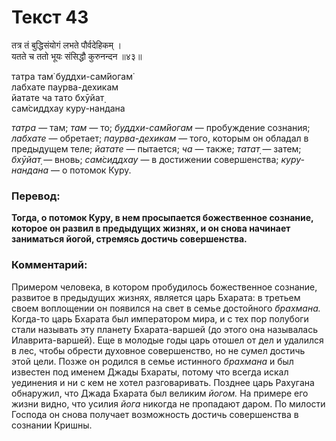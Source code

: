 # Текст 43

तत्र तं बुद्धिसंयोगं लभते पौर्वदेहिकम् ।  
यतते च ततो भूयः संसिद्धौ कुरुनन्दन ॥४३॥

татра там̇ буддхи-сам̇йогам̇  
лабхате паурва-дехикам  
йатате ча тато бхӯйат̣  
сам̇сиддхау куру-нандана

_татра_ — там; _там_ — то; _буддхи-сам̇йогам_ — пробуждение сознания; _лабхате_ — обретает; _паурва-дехикам_ — того, которым он обладал в предыдущем теле; _йатате_ — пытается; _ча_ — также; _татат̣_ — затем; _бхӯйат̣_ — вновь; _сам̇сиддхау_ — в достижении совершенства; _куру-нандана_ — о потомок Куру.

### Перевод:

**Тогда, о потомок Куру, в нем просыпается божественное сознание, которое он развил в предыдущих жизнях, и он снова начинает заниматься йогой, стремясь достичь совершенства.**

### Комментарий:

Примером человека, в котором пробудилось божественное сознание, развитое в предыдущих жизнях, является царь Бхарата: в третьем своем воплощении он появился на свет в семье достойного _брахмана._ Когда-то царь Бхарата был императором мира, и с тех пор полубоги стали называть эту планету Бхарата-варшей (до этого она называлась Илаврита-варшей). Еще в молодые годы царь отошел от дел и удалился в лес, чтобы обрести духовное совершенство, но не сумел достичь этой цели. Позже он родился в семье истинного _брахмана_ и был известен под именем Джады Бхараты, потому что всегда искал уединения и ни с кем не хотел разговаривать. Позднее царь Рахугана обнаружил, что Джада Бхарата был великим _йогом._ На примере его жизни видно, что усилия _йога_ никогда не пропадают даром. По милости Господа он снова получает возможность достичь совершенства в сознании Кришны.